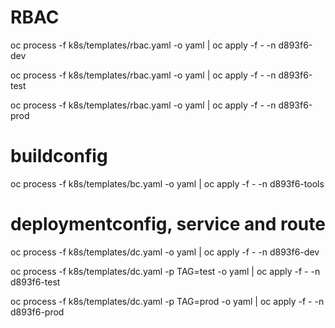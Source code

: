 
# RBAC
oc process -f k8s/templates/rbac.yaml -o yaml | oc apply -f - -n d893f6-dev

oc process -f k8s/templates/rbac.yaml -o yaml | oc apply -f - -n d893f6-test

oc process -f k8s/templates/rbac.yaml -o yaml | oc apply -f - -n d893f6-prod

# buildconfig
oc process -f k8s/templates/bc.yaml -o yaml | oc apply -f - -n d893f6-tools

# deploymentconfig, service and route
oc process -f k8s/templates/dc.yaml -o yaml | oc apply -f - -n d893f6-dev

oc process -f k8s/templates/dc.yaml -p TAG=test -o yaml | oc apply -f - -n d893f6-test

oc process -f k8s/templates/dc.yaml -p TAG=prod -o yaml | oc apply -f - -n d893f6-prod


